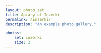 ```yaml
---
layout: photo_set
title: Apiary of Inzerki
permalink: /inzerki/
description: "An example photo gallery."

photos:
    set: inzerki
    size: 2
---
```

